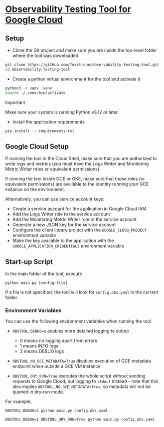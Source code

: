 # [Observability Testing Tool for Google Cloud](README.md)

## Setup

- Clone the Git project and make sure you are inside the top-level folder where the tool was downloaded

```bash
git clone https://github.com/fmestrone/observability-testing-tool.git
cd observability-testing-tool
```

- Create a python virtual environment for the tool and activate it

```bash
python3 -m venv .venv
source ./.venv/bin/activate
```

> [!IMPORTANT]
> Make sure your system is running Python v3.12 or later.

- Install the application requirements

```bash
pip install -r requirements.txt
```

## Google Cloud Setup

If running the tool in the Cloud Shell, make sure that you are authorized
to write logs and metrics (you must have the Logs Writer and Monitoring Metric Writer 
roles or equivalent permissions).

If running the tool inside GCE or GKE, make sure that those roles (or
equivalent permissions) are available to the identity running your
GCE instance on the environment.

Alternatively, you can use service account keys:

- Create a service account for the application in Google Cloud IAM
- Add the Logs Writer role to the service account
- Add the Monitoring Metric Writer role to the service account
- Generate a new JSON key for the service account
- Configure the client library project with the `GOOGLE_CLOUD_PROJECT` environment variable
- Make the key available to the application with the `GOOGLE_APPLICATION_CREDENTIALS` environment variable

## Start-up Script

In the main folder of the tool, execute

`python main.py [config-file]`

If a file is not specified, the tool will look for `config.obs.yaml` in the current folder.

### Environment Variables

You can use the following environment variables when running the tool

- `OBSTOOL_DEBUG=n` enables more detailed logging to stdout
  - 0 means no logging apart from errors
  - 1 means INFO logs
  - 2 means DEBUG logs

- `OBSTOOL_NO_GCE_METADATA=True` disables execution of GCE metadata endpoint when outside a GCE VM instance

- `OBSTOOL_DRY_RUN=True` executes the whole script without sending requests to Google Cloud, but logging to `stdout` instead - note that this also implies `OBSTOOL_NO_GCE_METADATA=True`, so metadata will not be queried in dry-run mode.

For example,

```shell
OBSTOOL_DEBUG=2 python main.py config.obs.yaml
```

```shell
OBSTOOL_DEBUG=1 OBSTOOL_DRY_RUN=True python main.py config.obs.yaml
```
